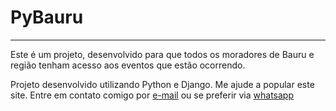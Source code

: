 # PyBauru 
---
Este é um projeto, desenvolvido para que todos os moradores de Bauru e região tenham acesso aos eventos que estão ocorrendo.

Projeto desenvolvido utilizando Python e Django.
Me ajude a popular este site.
Entre em contato comigo por [e-mail](mailto:alexgamadev@gmail.com) ou se preferir via [whatsapp](https://wa.me/5514997642643)
